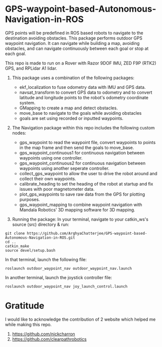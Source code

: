 # GPS-waypoint-based-Autonomous-Navigation-in-ROS
GPS points will be predefined in ROS based robots to navigate to the destination avoiding obstacles.
This package performs outdoor GPS waypoint navigation. It can navigate while building a map, avoiding obstacles, and can navigate continuously between each goal or stop at each goal. 

This repo is made to run on a Rover with Razor 9DOF IMU, ZED F9P (RTK2) GPS, and RPLidar A1 lidar.

1. This package uses a combination of the following packages:

   - ekf_localization to fuse odometry data with IMU and GPS data.
   - navsat_transform to convert GPS data to odometry and to convert latitude and longitude points to the robot's odometry coordinate system.
   - GMapping to create a map and detect obstacles.
   - move_base to navigate to the goals while avoiding obstacles 
   - goals are set using recorded or inputted waypoints.

2. The Navigation package within this repo includes the following custom nodes:
	
   - gps_waypoint to read the waypoint file, convert waypoints to points in the map frame and then send the goals to move_base.
   - gps_waypoint_continuous1 for continuous navigation between waypoints using one controller. 
   - gps_waypoint_continuous2 for continuous navigation between waypoints using another seperate controller.
   - collect_gps_waypoint to allow the user to drive the robot around and collect their own waypoints.	
   - calibrate_heading to set the heading of the robot at startup and fix issues with poor magnetometer data.
   - plot_gps_waypoints to save raw data from the GPS for plotting purposes.
   - gps_waypoint_mapping to combine waypoint navigation with Mandala Robotics' 3D mapping software for 3D mapping.

3. Running the package:
In your terminal, navigate to your catkin_ws's source (src) directory & run:
```
git clone https://github.com/ArghyaChatterjee/GPS-waypoint-based-Autonomous-Navigation-in-ROS.git
cd ..
catkin_make
source devel/setup.bash
```
In that terminal, launch the following file:
```
roslaunch outdoor_waypoint_nav outdoor_waypoint_nav.launch
```
In another terminal, launch the joystick controller file:
```
roslaunch outdoor_waypoint_nav joy_launch_control.launch
```
# Gratitude
  I would like to acknowledge the contribution of 2 website which helped me while making this repo.
  1. https://github.com/nickcharron
  2. https://github.com/clearpathrobotics
